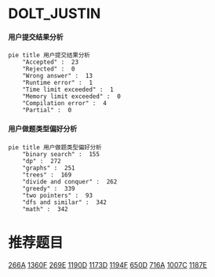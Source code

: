 # DOLT_JUSTIN

<!-- tabs:start -->



#### **用户提交结果分析**

```mermaid
pie title 用户提交结果分析
    "Accepted" :  23
    "Rejected" :  0
    "Wrong answer" :  13
    "Runtime error" :  1
    "Time limit exceeded" :  1
    "Memory limit exceeded" :  0
    "Compilation error" :  4
    "Partial" :  0
```

#### **用户做题类型偏好分析**

```mermaid
pie title 用户做题类型偏好分析
    "binary search" :  155
    "dp" :  272
    "graphs" :  251
    "trees" :  169
    "divide and conquer" :  262
    "greedy" :  339
    "two pointers" :  93
    "dfs and similar" :  342
    "math" :  342
```



<!-- tabs:end -->
# 推荐题目
[266A](https://codeforces.com/contest/266/problem/A)
[1360F](https://codeforces.com/contest/1360/problem/F)
[269E](https://codeforces.com/contest/269/problem/E)
[1190D](https://codeforces.com/contest/1190/problem/D)
[1173D](https://codeforces.com/contest/1173/problem/D)
[1194F](https://codeforces.com/contest/1194/problem/F)
[650D](https://codeforces.com/contest/650/problem/D)
[716A](https://codeforces.com/contest/716/problem/A)
[1007C](https://codeforces.com/contest/1007/problem/C)
[1187E](https://codeforces.com/contest/1187/problem/E)
